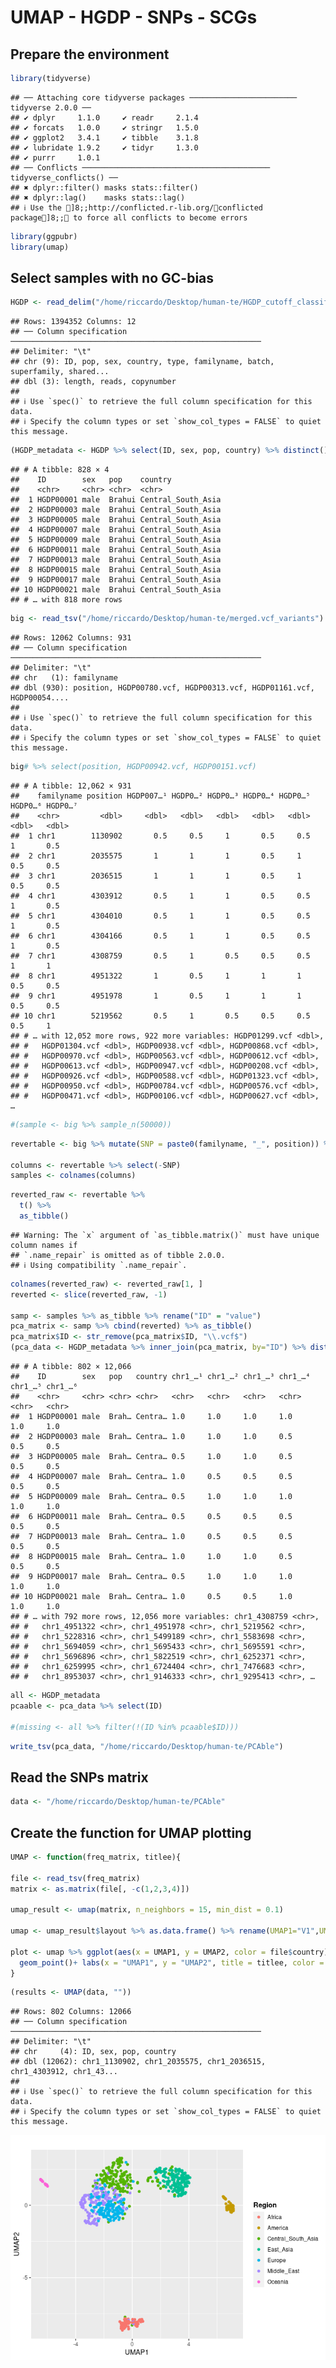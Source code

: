 UMAP - HGDP - SNPs - SCGs
================

## Prepare the environment

``` r
library(tidyverse)
```

    ## ── Attaching core tidyverse packages ──────────────────────── tidyverse 2.0.0 ──
    ## ✔ dplyr     1.1.0     ✔ readr     2.1.4
    ## ✔ forcats   1.0.0     ✔ stringr   1.5.0
    ## ✔ ggplot2   3.4.1     ✔ tibble    3.1.8
    ## ✔ lubridate 1.9.2     ✔ tidyr     1.3.0
    ## ✔ purrr     1.0.1     
    ## ── Conflicts ────────────────────────────────────────── tidyverse_conflicts() ──
    ## ✖ dplyr::filter() masks stats::filter()
    ## ✖ dplyr::lag()    masks stats::lag()
    ## ℹ Use the ]8;;http://conflicted.r-lib.org/conflicted package]8;; to force all conflicts to become errors

``` r
library(ggpubr)
library(umap)
```

## Select samples with no GC-bias

``` r
HGDP <- read_delim("/home/riccardo/Desktop/human-te/HGDP_cutoff_classified.tsv")
```

    ## Rows: 1394352 Columns: 12
    ## ── Column specification ────────────────────────────────────────────────────────
    ## Delimiter: "\t"
    ## chr (9): ID, pop, sex, country, type, familyname, batch, superfamily, shared...
    ## dbl (3): length, reads, copynumber
    ## 
    ## ℹ Use `spec()` to retrieve the full column specification for this data.
    ## ℹ Specify the column types or set `show_col_types = FALSE` to quiet this message.

``` r
(HGDP_metadata <- HGDP %>% select(ID, sex, pop, country) %>% distinct())
```

    ## # A tibble: 828 × 4
    ##    ID        sex   pop    country           
    ##    <chr>     <chr> <chr>  <chr>             
    ##  1 HGDP00001 male  Brahui Central_South_Asia
    ##  2 HGDP00003 male  Brahui Central_South_Asia
    ##  3 HGDP00005 male  Brahui Central_South_Asia
    ##  4 HGDP00007 male  Brahui Central_South_Asia
    ##  5 HGDP00009 male  Brahui Central_South_Asia
    ##  6 HGDP00011 male  Brahui Central_South_Asia
    ##  7 HGDP00013 male  Brahui Central_South_Asia
    ##  8 HGDP00015 male  Brahui Central_South_Asia
    ##  9 HGDP00017 male  Brahui Central_South_Asia
    ## 10 HGDP00021 male  Brahui Central_South_Asia
    ## # … with 818 more rows

``` r
big <- read_tsv("/home/riccardo/Desktop/human-te/merged.vcf_variants")
```

    ## Rows: 12062 Columns: 931
    ## ── Column specification ────────────────────────────────────────────────────────
    ## Delimiter: "\t"
    ## chr   (1): familyname
    ## dbl (930): position, HGDP00780.vcf, HGDP00313.vcf, HGDP01161.vcf, HGDP00054....
    ## 
    ## ℹ Use `spec()` to retrieve the full column specification for this data.
    ## ℹ Specify the column types or set `show_col_types = FALSE` to quiet this message.

``` r
big# %>% select(position, HGDP00942.vcf, HGDP00151.vcf)
```

    ## # A tibble: 12,062 × 931
    ##    familyname position HGDP007…¹ HGDP0…² HGDP0…³ HGDP0…⁴ HGDP0…⁵ HGDP0…⁶ HGDP0…⁷
    ##    <chr>         <dbl>     <dbl>   <dbl>   <dbl>   <dbl>   <dbl>   <dbl>   <dbl>
    ##  1 chr1        1130902       0.5     0.5     1       0.5     0.5     1       0.5
    ##  2 chr1        2035575       1       1       1       0.5     1       0.5     0.5
    ##  3 chr1        2036515       1       1       1       0.5     1       0.5     0.5
    ##  4 chr1        4303912       0.5     1       1       0.5     0.5     1       0.5
    ##  5 chr1        4304010       0.5     1       1       0.5     0.5     1       0.5
    ##  6 chr1        4304166       0.5     1       1       0.5     0.5     1       0.5
    ##  7 chr1        4308759       0.5     1       0.5     0.5     0.5     1       1  
    ##  8 chr1        4951322       1       0.5     1       1       1       0.5     0.5
    ##  9 chr1        4951978       1       0.5     1       1       1       0.5     0.5
    ## 10 chr1        5219562       0.5     1       0.5     0.5     0.5     0.5     1  
    ## # … with 12,052 more rows, 922 more variables: HGDP01299.vcf <dbl>,
    ## #   HGDP01304.vcf <dbl>, HGDP00938.vcf <dbl>, HGDP00868.vcf <dbl>,
    ## #   HGDP00970.vcf <dbl>, HGDP00563.vcf <dbl>, HGDP00612.vcf <dbl>,
    ## #   HGDP00613.vcf <dbl>, HGDP00947.vcf <dbl>, HGDP00208.vcf <dbl>,
    ## #   HGDP00926.vcf <dbl>, HGDP00588.vcf <dbl>, HGDP01323.vcf <dbl>,
    ## #   HGDP00950.vcf <dbl>, HGDP00784.vcf <dbl>, HGDP00576.vcf <dbl>,
    ## #   HGDP00471.vcf <dbl>, HGDP00106.vcf <dbl>, HGDP00627.vcf <dbl>, …

``` r
#(sample <- big %>% sample_n(50000))
```

``` r
revertable <- big %>% mutate(SNP = paste0(familyname, "_", position)) %>% select(-familyname, -position) %>% relocate(SNP, before = NULL)

columns <- revertable %>% select(-SNP)
samples <- colnames(columns)
```

``` r
reverted_raw <- revertable %>%
  t() %>%
  as_tibble()
```

    ## Warning: The `x` argument of `as_tibble.matrix()` must have unique column names if
    ## `.name_repair` is omitted as of tibble 2.0.0.
    ## ℹ Using compatibility `.name_repair`.

``` r
colnames(reverted_raw) <- reverted_raw[1, ]
reverted <- slice(reverted_raw, -1)

samp <- samples %>% as_tibble %>% rename("ID" = "value")
pca_matrix <- samp %>% cbind(reverted) %>% as_tibble()
pca_matrix$ID <- str_remove(pca_matrix$ID, "\\.vcf$")
(pca_data <- HGDP_metadata %>% inner_join(pca_matrix, by="ID") %>% distinct())
```

    ## # A tibble: 802 × 12,066
    ##    ID        sex   pop   country chr1_…¹ chr1_…² chr1_…³ chr1_…⁴ chr1_…⁵ chr1_…⁶
    ##    <chr>     <chr> <chr> <chr>   <chr>   <chr>   <chr>   <chr>   <chr>   <chr>  
    ##  1 HGDP00001 male  Brah… Centra… 1.0     1.0     1.0     1.0     1.0     1.0    
    ##  2 HGDP00003 male  Brah… Centra… 1.0     1.0     1.0     0.5     0.5     0.5    
    ##  3 HGDP00005 male  Brah… Centra… 0.5     1.0     1.0     0.5     0.5     0.5    
    ##  4 HGDP00007 male  Brah… Centra… 1.0     0.5     0.5     0.5     0.5     0.5    
    ##  5 HGDP00009 male  Brah… Centra… 0.5     1.0     1.0     1.0     1.0     1.0    
    ##  6 HGDP00011 male  Brah… Centra… 0.5     0.5     0.5     0.5     0.5     0.5    
    ##  7 HGDP00013 male  Brah… Centra… 1.0     0.5     0.5     0.5     0.5     0.5    
    ##  8 HGDP00015 male  Brah… Centra… 1.0     1.0     1.0     0.5     0.5     0.5    
    ##  9 HGDP00017 male  Brah… Centra… 0.5     1.0     1.0     1.0     1.0     1.0    
    ## 10 HGDP00021 male  Brah… Centra… 1.0     0.5     0.5     1.0     1.0     1.0    
    ## # … with 792 more rows, 12,056 more variables: chr1_4308759 <chr>,
    ## #   chr1_4951322 <chr>, chr1_4951978 <chr>, chr1_5219562 <chr>,
    ## #   chr1_5228316 <chr>, chr1_5499189 <chr>, chr1_5583698 <chr>,
    ## #   chr1_5694059 <chr>, chr1_5695433 <chr>, chr1_5695591 <chr>,
    ## #   chr1_5696896 <chr>, chr1_5822519 <chr>, chr1_6252371 <chr>,
    ## #   chr1_6259995 <chr>, chr1_6724404 <chr>, chr1_7476683 <chr>,
    ## #   chr1_8953037 <chr>, chr1_9146333 <chr>, chr1_9295413 <chr>, …

``` r
all <- HGDP_metadata
pcaable <- pca_data %>% select(ID)

#(missing <- all %>% filter(!(ID %in% pcaable$ID)))
```

``` r
write_tsv(pca_data, "/home/riccardo/Desktop/human-te/PCAble")
```

## Read the SNPs matrix

``` r
data <- "/home/riccardo/Desktop/human-te/PCAble"
```

## Create the function for UMAP plotting

``` r
UMAP <- function(freq_matrix, titlee){

file <- read_tsv(freq_matrix)
matrix <- as.matrix(file[, -c(1,2,3,4)])

umap_result <- umap(matrix, n_neighbors = 15, min_dist = 0.1)

umap <- umap_result$layout %>% as.data.frame() %>% rename(UMAP1="V1",UMAP2="V2")

plot <- umap %>% ggplot(aes(x = UMAP1, y = UMAP2, color = file$country))+
  geom_point()+ labs(x = "UMAP1", y = "UMAP2", title = titlee, color = "Region") + theme(plot.title = element_text(hjust = 0.5, face = "bold"), legend.title = element_text(face = "bold"))
}
```

``` r
(results <- UMAP(data, ""))
```

    ## Rows: 802 Columns: 12066
    ## ── Column specification ────────────────────────────────────────────────────────
    ## Delimiter: "\t"
    ## chr     (4): ID, sex, pop, country
    ## dbl (12062): chr1_1130902, chr1_2035575, chr1_2036515, chr1_4303912, chr1_43...
    ## 
    ## ℹ Use `spec()` to retrieve the full column specification for this data.
    ## ℹ Specify the column types or set `show_col_types = FALSE` to quiet this message.

![](UMAP-fromVCF_files/figure-gfm/unnamed-chunk-7-1.png)<!-- -->
